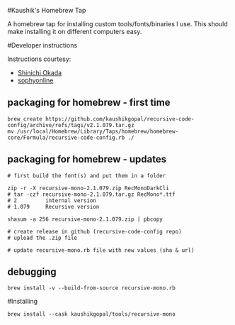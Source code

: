 #Kaushik's Homebrew Tap

A homebrew tap for installing custom tools/fonts/binaries I use. This should make installing it on different computers easy.

#Developer instructions

Instructions courtesy:

* [Shinichi Okada](https://betterprogramming.pub/a-step-by-step-guide-to-create-homebrew-taps-from-github-repos-f33d3755ba74)
* [sophyonline](http://sophyonline.com/blog/index.php/2018/03/19/create-a-local-formula-for-homebrew-tap-it/)

## packaging for homebrew - first time

```
brew create https://github.com/kaushikgopal/recursive-code-config/archive/refs/tags/v2.1.079.tar.gz
mv /usr/local/Homebrew/Library/Taps/homebrew/homebrew-core/Formula/recursive-code-config.rb ./
```

## packaging for homebrew - updates

```
# first build the font(s) and put them in a folder

zip -r -X recursive-mono-2.1.079.zip RecMonoDarkCli
# tar -czf recursive-mono-2.1.079.tar.gz RecMono*.ttf
# 2         internal version
# 1.079     Recursive version

shasum -a 256 recursive-mono-2.1.079.zip | pbcopy

# create release in github (recursive-code-config repo)
# upload the .zip file

# update recursive-mono.rb file with new values (sha & url)
```

## debugging

```
brew install -v --build-from-source recursive-mono.rb
```

#Installing

```
brew install --cask kaushikgopal/tools/recursive-mono
```
